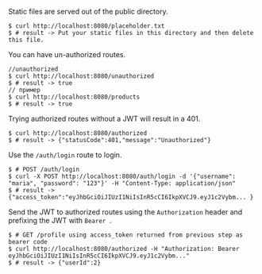 Static files are served out of the public directory.

```
$ curl http://localhost:8080/placeholder.txt
$ # result -> Put your static files in this directory and then delete this file.
```

You can have un-authorized routes.

```
//unauthorized
$ curl http://localhost:8080/unauthorized
$ # result -> true
// пример
$ curl http://localhost:8080/products
$ # result -> true
```

Trying authorized routes without a JWT will result in a 401.

```
$ curl http://localhost:8080/authorized
$ # result -> {"statusCode":401,"message":"Unauthorized"}                                 
```

Use the `/auth/login` route to login.

```
$ # POST /auth/login
$ curl -X POST http://localhost:8080/auth/login -d '{"username": "maria", "password": "123"}' -H "Content-Type: application/json"
$ # result -> {"access_token":"eyJhbGciOiJIUzI1NiIsInR5cCI6IkpXVCJ9.eyJ1c2Vybm... }
```

Send the JWT to authorized routes using the `Authorization` header and prefixing the JWT with `Bearer `.

```
$ # GET /profile using access_token returned from previous step as bearer code
$ curl http://localhost:8080/authorized -H "Authorization: Bearer eyJhbGciOiJIUzI1NiIsInR5cCI6IkpXVCJ9.eyJ1c2Vybm..."
$ # result -> {"userId":2}
```
